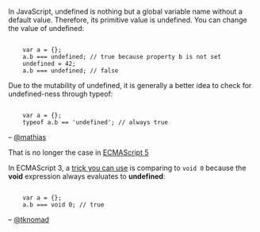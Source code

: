 In JavaScript, undefined is nothing but a global variable name without a default value. Therefore, its primitive value is undefined. You can change the value of undefined:

<code>
    var a = {};
    a.b === undefined; // true because property b is not set
    undefined = 42;
    a.b === undefined; // false
</code>

Due to the mutability of undefined, it is generally a better idea to check for undefined-ness through typeof:

<code>
    var a = {};
    typeof a.b == 'undefined'; // always true
</code>

– [@mathias](http://mathiasbynens.be/)

That is no longer the case in [ECMAScript 5](http://ecma-international.org/ecma-262/5.1/#sec-15.1.1.3)

In ECMAScript 3, a [trick you can use](http://www.2ality.com/2011/05/void-operator.html) is comparing to `void 0` because the **void** expression always evaluates to **undefined**:

<code>
    var a = {};
    a.b === void 0; // true
</code>

– [@tknomad](http://twitter.com/tknomad)